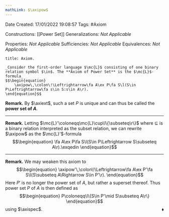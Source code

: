```yaml
---
mathLink: $\axipow$
---
```


<div class="topSpace"></div>

Date Created: 17/01/2022 19:08:57
Tags: #Axiom

Constructions: [[Power Set]]
Generalizations: _Not Applicable_

Properties: _Not Applicable_
Sufficiencies: _Not Applicable_
Equivalences: _Not Applicable_

``` ad-Axiom
title: Axiom.

_Consider the first-order language $\mc{L}$ consisting of one binary relation symbol $\in$. The **Axiom of Power Set** is the $\mc{L}$-formula_
$$\begin{equation}
    \axipow\,\colon\!\Leftrightarrow\fa A\ex P\fa S\l(S\in P\Leftrightarrow\fa s\in S:s\in A\r).
\end{equation}$$

```

**Remark.** By $\axiext$, such a set $P$ is unique and can thus be called the **power set of $A$**.

---

**Remark.** Letting $\mc{L}'\coloneqq\mc{L}\cup\l\{\subseteq\r\}$ where $\subseteq$ is a binary relation interpreted as the subset relation, we can rewrite $\axipow$ as the $\mc{L}'$-formula
$$\begin{equation}
    \fa A\ex P\fa S\l(S\in P\Leftrightarrow S\subseteq A\r).\exqedin
\end{equation}$$

---

**Remark.** We may weaken this axiom to
$$\begin{equation}
    \axipow'\,\colon\!\Leftrightarrow\fa A\ex P'\fa S\l(S\subseteq A\Rightarrow S\in P'\r).
\end{equation}$$
Here $P'$ is no longer the power set of $A$, but rather a superset thereof. Thus power set $P$ of $A$ is then defined as
$$\begin{equation}
    P\coloneqq\l\{S\in P'\mid S\subseteq A\r\}
\end{equation}$$
using $\axispec$.<span style="float:right;">$\blacklozenge$</span>
